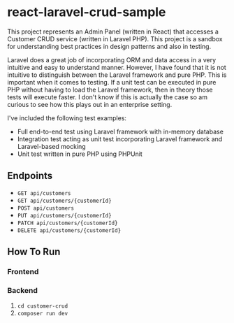 # react-laravel-crud-sample
This project represents an Admin Panel (written in React) that accesses a Customer CRUD service (written in Laravel PHP).  This project is a sandbox for understanding best practices in design patterns and also in testing.

Laravel does a great job of incorporating ORM and data access in a very intuitive and easy to understand manner.  However,
I have found that it is not intuitive to distinguish between the Laravel framework and pure PHP.  This is important when it comes to testing.  If a unit test can be executed in pure PHP without having to load the Laravel framework, then in theory those tests will execute faster.  I don't know if this is actually the case so am curious to see how this plays out in an enterprise setting.

I've included the following test examples:
* Full end-to-end test using Laravel framework with in-memory database
* Integration test acting as unit test incorporating Laravel framework and Laravel-based mocking
* Unit test written in pure PHP using PHPUnit

## Endpoints

* `GET api/customers`
* `GET api/customers/{customerId}`
* `POST api/customers`
* `PUT api/customers/{customerId}`
* `PATCH api/customers/{customerId}`
* `DELETE api/customers/{customerId}`

## How To Run

### Frontend

### Backend
1. `cd customer-crud`
2. `composer run dev`